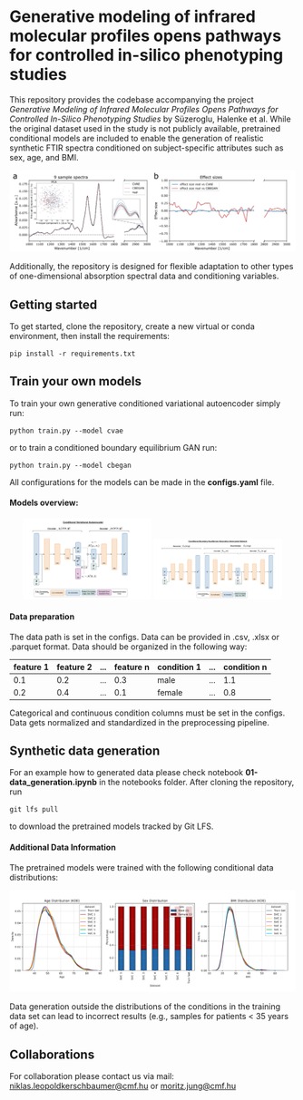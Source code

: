 # Generative modeling of infrared molecular profiles opens pathways for controlled in-silico phenotyping studies

This repository provides the codebase accompanying the project *Generative Modeling of Infrared Molecular Profiles Opens Pathways for Controlled In-Silico Phenotyping Studies* by Süzeroglu, Halenke et al. While the original dataset used in the study is not publicly available, pretrained conditional models are included to enable the generation of realistic synthetic FTIR spectra conditioned on subject-specific attributes such as sex, age, and BMI.

![Distribution Analysis of generated spectra with CBEGAN and CVAE](/imgs/dist_analysis.png "Distribution Analysis")

Additionally, the repository is designed for flexible adaptation to other types of one-dimensional absorption spectral data and conditioning variables.

## Getting started
To get started, clone the repository, create a new virtual or conda environment, then install the requirements:

```
pip install -r requirements.txt
```

## Train your own models

To train your own generative conditioned variational autoencoder simply run:
```
python train.py --model cvae
```
or to train a conditioned boundary equilibrium GAN run:
```
python train.py --model cbegan
```
All configurations for the models can be made in the **configs.yaml** file. 

#### Models overview:

<div align="center">
  <img src="imgs/CVAE.png" alt="CVAE Model Architecture" width="45%">
  <img src="imgs/CBEGAN.png" alt="CBEGAN Model Architecture" width="45%">
</div>

#### Data preparation

The data path is set in the configs. Data can be provided in .csv, .xlsx or .parquet format.
Data should be organized in the following way:

| feature 1 | feature 2 | ... | feature n | condition 1 | ... | condition n |
|-----------|-----------|-----|-----------|-------------|-----|-------------|
| 0.1       | 0.2       | ... | 0.3       | male        | ... | 1.1         |
| 0.2       | 0.4       | ... | 0.1       | female      | ... | 0.8         |

Categorical and continuous condition columns must be set in the configs.
Data gets normalized and standardized in the preprocessing pipeline.

## Synthetic data generation
For an example how to generated data please check notebook **01-data_generation.ipynb** in the notebooks folder. After cloning the repository, run
```
git lfs pull
```

to download the pretrained models tracked by Git LFS.

#### Additional Data Information
The pretrained models were trained with the following conditional data distributions:

![Data Distributions](/imgs/data_distributions.png "Data Distribution")

Data generation outside the distributions of the conditions in the training data set can lead to incorrect results (e.g., samples for patients < 35 years of age).        

## Collaborations

For collaboration please contact us via mail: niklas.leopoldkerschbaumer@cmf.hu or moritz.jung@cmf.hu

